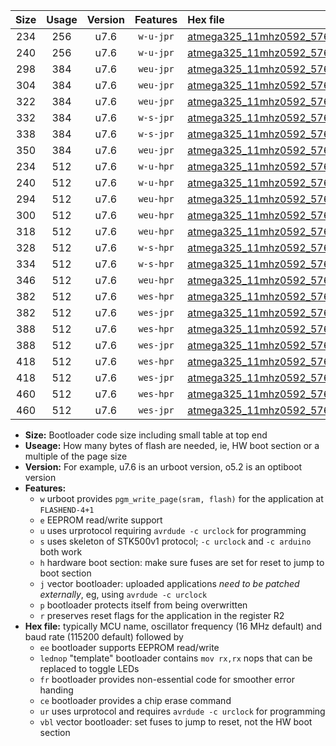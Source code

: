 |Size|Usage|Version|Features|Hex file|
|:-:|:-:|:-:|:-:|:--|
|234|256|u7.6|`w-u-jpr`|[atmega325_11mhz0592_57600bps_ur_vbl.hex](https://raw.githubusercontent.com/stefanrueger/urboot/main//atmega325_11mhz0592_57600bps_ur_vbl.hex)|
|240|256|u7.6|`w-u-jpr`|[atmega325_11mhz0592_57600bps_lednop_ur_vbl.hex](https://raw.githubusercontent.com/stefanrueger/urboot/main//atmega325_11mhz0592_57600bps_lednop_ur_vbl.hex)|
|298|384|u7.6|`weu-jpr`|[atmega325_11mhz0592_57600bps_ee_ur_vbl.hex](https://raw.githubusercontent.com/stefanrueger/urboot/main//atmega325_11mhz0592_57600bps_ee_ur_vbl.hex)|
|304|384|u7.6|`weu-jpr`|[atmega325_11mhz0592_57600bps_ee_lednop_ur_vbl.hex](https://raw.githubusercontent.com/stefanrueger/urboot/main//atmega325_11mhz0592_57600bps_ee_lednop_ur_vbl.hex)|
|322|384|u7.6|`weu-jpr`|[atmega325_11mhz0592_57600bps_ee_lednop_fr_ur_vbl.hex](https://raw.githubusercontent.com/stefanrueger/urboot/main//atmega325_11mhz0592_57600bps_ee_lednop_fr_ur_vbl.hex)|
|332|384|u7.6|`w-s-jpr`|[atmega325_11mhz0592_57600bps_vbl.hex](https://raw.githubusercontent.com/stefanrueger/urboot/main//atmega325_11mhz0592_57600bps_vbl.hex)|
|338|384|u7.6|`w-s-jpr`|[atmega325_11mhz0592_57600bps_lednop_vbl.hex](https://raw.githubusercontent.com/stefanrueger/urboot/main//atmega325_11mhz0592_57600bps_lednop_vbl.hex)|
|350|384|u7.6|`weu-jpr`|[atmega325_11mhz0592_57600bps_ee_lednop_fr_ce_ur_vbl.hex](https://raw.githubusercontent.com/stefanrueger/urboot/main//atmega325_11mhz0592_57600bps_ee_lednop_fr_ce_ur_vbl.hex)|
|234|512|u7.6|`w-u-hpr`|[atmega325_11mhz0592_57600bps_ur.hex](https://raw.githubusercontent.com/stefanrueger/urboot/main//atmega325_11mhz0592_57600bps_ur.hex)|
|240|512|u7.6|`w-u-hpr`|[atmega325_11mhz0592_57600bps_lednop_ur.hex](https://raw.githubusercontent.com/stefanrueger/urboot/main//atmega325_11mhz0592_57600bps_lednop_ur.hex)|
|294|512|u7.6|`weu-hpr`|[atmega325_11mhz0592_57600bps_ee_ur.hex](https://raw.githubusercontent.com/stefanrueger/urboot/main//atmega325_11mhz0592_57600bps_ee_ur.hex)|
|300|512|u7.6|`weu-hpr`|[atmega325_11mhz0592_57600bps_ee_lednop_ur.hex](https://raw.githubusercontent.com/stefanrueger/urboot/main//atmega325_11mhz0592_57600bps_ee_lednop_ur.hex)|
|318|512|u7.6|`weu-hpr`|[atmega325_11mhz0592_57600bps_ee_lednop_fr_ur.hex](https://raw.githubusercontent.com/stefanrueger/urboot/main//atmega325_11mhz0592_57600bps_ee_lednop_fr_ur.hex)|
|328|512|u7.6|`w-s-hpr`|[atmega325_11mhz0592_57600bps.hex](https://raw.githubusercontent.com/stefanrueger/urboot/main//atmega325_11mhz0592_57600bps.hex)|
|334|512|u7.6|`w-s-hpr`|[atmega325_11mhz0592_57600bps_lednop.hex](https://raw.githubusercontent.com/stefanrueger/urboot/main//atmega325_11mhz0592_57600bps_lednop.hex)|
|346|512|u7.6|`weu-hpr`|[atmega325_11mhz0592_57600bps_ee_lednop_fr_ce_ur.hex](https://raw.githubusercontent.com/stefanrueger/urboot/main//atmega325_11mhz0592_57600bps_ee_lednop_fr_ce_ur.hex)|
|382|512|u7.6|`wes-hpr`|[atmega325_11mhz0592_57600bps_ee.hex](https://raw.githubusercontent.com/stefanrueger/urboot/main//atmega325_11mhz0592_57600bps_ee.hex)|
|382|512|u7.6|`wes-jpr`|[atmega325_11mhz0592_57600bps_ee_vbl.hex](https://raw.githubusercontent.com/stefanrueger/urboot/main//atmega325_11mhz0592_57600bps_ee_vbl.hex)|
|388|512|u7.6|`wes-hpr`|[atmega325_11mhz0592_57600bps_ee_lednop.hex](https://raw.githubusercontent.com/stefanrueger/urboot/main//atmega325_11mhz0592_57600bps_ee_lednop.hex)|
|388|512|u7.6|`wes-jpr`|[atmega325_11mhz0592_57600bps_ee_lednop_vbl.hex](https://raw.githubusercontent.com/stefanrueger/urboot/main//atmega325_11mhz0592_57600bps_ee_lednop_vbl.hex)|
|418|512|u7.6|`wes-hpr`|[atmega325_11mhz0592_57600bps_ee_lednop_fr.hex](https://raw.githubusercontent.com/stefanrueger/urboot/main//atmega325_11mhz0592_57600bps_ee_lednop_fr.hex)|
|418|512|u7.6|`wes-jpr`|[atmega325_11mhz0592_57600bps_ee_lednop_fr_vbl.hex](https://raw.githubusercontent.com/stefanrueger/urboot/main//atmega325_11mhz0592_57600bps_ee_lednop_fr_vbl.hex)|
|460|512|u7.6|`wes-hpr`|[atmega325_11mhz0592_57600bps_ee_lednop_fr_ce.hex](https://raw.githubusercontent.com/stefanrueger/urboot/main//atmega325_11mhz0592_57600bps_ee_lednop_fr_ce.hex)|
|460|512|u7.6|`wes-jpr`|[atmega325_11mhz0592_57600bps_ee_lednop_fr_ce_vbl.hex](https://raw.githubusercontent.com/stefanrueger/urboot/main//atmega325_11mhz0592_57600bps_ee_lednop_fr_ce_vbl.hex)|

- **Size:** Bootloader code size including small table at top end
- **Useage:** How many bytes of flash are needed, ie, HW boot section or a multiple of the page size
- **Version:** For example, u7.6 is an urboot version, o5.2 is an optiboot version
- **Features:**
  + `w` urboot provides `pgm_write_page(sram, flash)` for the application at `FLASHEND-4+1`
  + `e` EEPROM read/write support
  + `u` uses urprotocol requiring `avrdude -c urclock` for programming
  + `s` uses skeleton of STK500v1 protocol; `-c urclock` and `-c arduino` both work
  + `h` hardware boot section: make sure fuses are set for reset to jump to boot section
  + `j` vector bootloader: uploaded applications *need to be patched externally*, eg, using `avrdude -c urclock`
  + `p` bootloader protects itself from being overwritten
  + `r` preserves reset flags for the application in the register R2
- **Hex file:** typically MCU name, oscillator frequency (16 MHz default) and baud rate (115200 default) followed by
  + `ee` bootloader supports EEPROM read/write
  + `lednop` "template" bootloader contains `mov rx,rx` nops that can be replaced to toggle LEDs
  + `fr` bootloader provides non-essential code for smoother error handing
  + `ce` bootloader provides a chip erase command
  + `ur` uses urprotocol and requires `avrdude -c urclock` for programming
  + `vbl` vector bootloader: set fuses to jump to reset, not the HW boot section
